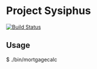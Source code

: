 Project Sysiphus
================

[![Build Status](https://travis-ci.org/codecoms/ProjectSysiphus.svg?branch=master)](https://travis-ci.org/codecoms/ProjectSysiphus)

## Usage

  $ ./bin/mortgagecalc



